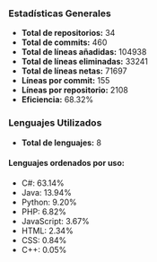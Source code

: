 <!-- #stats -->
### Estadísticas Generales
- **Total de repositorios:** 34
- **Total de commits:** 460
- **Total de líneas añadidas:** 104938
- **Total de líneas eliminadas:** 33241
- **Total de líneas netas:** 71697
- **Líneas por commit:** 155
- **Líneas por repositorio:** 2108
- **Eficiencia:** 68.32%

### Lenguajes Utilizados
- **Total de lenguajes:** 8
#### Lenguajes ordenados por uso:
  - C#: 63.14%
  - Java: 13.94%
  - Python: 9.20%
  - PHP: 6.82%
  - JavaScript: 3.67%
  - HTML: 2.34%
  - CSS: 0.84%
  - C++: 0.05%
<!-- #/stats -->

<!-- #process -->
<!--
	cores: 4
	runtime: 115.79600739479065s
-->
<!-- #/process -->
